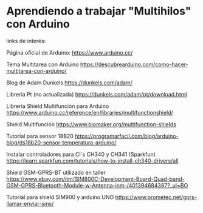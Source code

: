 # Aprendiendo a trabajar "Multihilos" con Arduino

links de interés:

Página oficial de Arduino:
https://www.arduino.cc/

Tema Multitarea con Arduino
https://descubrearduino.com/como-hacer-multitarea-con-arduino/

Blog de Adam Dunkels
https://dunkels.com/adam/

Librería Pt (no actualizada)
https://dunkels.com/adam/pt/download.html

Librería Shield Multifunción para Arduino
https://www.arduino.cc/reference/en/libraries/multifunctionshield/

Shield Multifunción
https://www.biomaker.org/multifunction-shields

Tutorial para sensor 18B20
https://programarfacil.com/blog/arduino-blog/ds18b20-sensor-temperatura-arduino/

Instalar controladores para CI´s CH340 y CH341 (Sparkfun)
https://learn.sparkfun.com/tutorials/how-to-install-ch340-drivers/all

Shield GSM-GPRS-BT utilizado en taller
https://www.ebay.com/itm/SIM800C-Development-Board-Quad-band-GSM-GPRS-Bluetooth-Module-w-Antenna-inm-/401394684387?_ul=BO

Tutorial para shield SIM900 y arduino UNO
https://www.prometec.net/gprs-llamar-enviar-sms/
